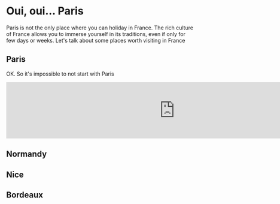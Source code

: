 <h1> Oui, oui... Paris </h1>
<p> Paris is not the only place where you can holiday in France. The rich culture of France allows you to immerse yourself in its traditions, even if only for few days or weeks. Let's talk about some places worth visiting in France </p>

<h2> Paris </h2>
<p> OK. So it's impossible to not start with Paris </p>
<iframe src="https://docs.google.com/presentation/d/e/2PACX-1vR0fYFYUO5URB16koHNsrCsovpyiOgDotSmaipCi4GxUE2ySffdfe85N0AW_CJIfksrm2vitdjbI_B8/embed?start=false&loop=false&delayms=5000" frameborder="0" width="900" allowfullscreen="true" mozallowfullscreen="true" webkitallowfullscreen="true"></iframe>
<h2> Normandy </h2>

<h2> Nice </h2>
  
<h2> Bordeaux </h2>

